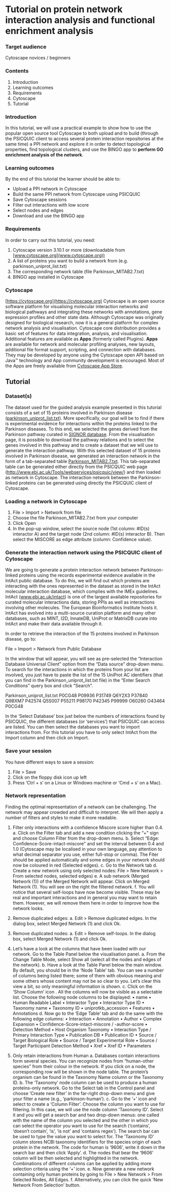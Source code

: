 # Tutorial on protein network interaction analysis and functional enrichment analysis

### Target audience
Cytoscape novices / beginners

### Contents

1.	Introduction
2.	Learning outcomes
3.	Requirements 
4.	Cytoscape 
5.	Tutorial 

### Introduction
In this tutorial, we will use a practical example to show how to use the popular open source tool Cytoscape to both upload and to build (through the PSICQUIC client to access several protein interaction repositories at the same time) a PPI network and explore it in order to detect topological properties, find topological clusters, and use the BINGO app to **perform GO enrichment analysis of the network**. 

### Learning outcomes
By the end of this tutorial the learner should be able to:
-	Upload a PPI network in Cytoscape
-	Build the same PPI network from Cytoscape using PSICQUIC
-	Save Cytoscape sessions
-	Filter out interactions with low score
-	Select nodes and edges
-	Download and use the BINGO app 

### Requirements
In order to carry out this tutorial, you need:
1.	Cytoscape version 3.10.1 or more (downloadable from [www.cytoscape.org](www.cytoscape.org))
2.	A list of proteins you want to build a network from (e.g. parkinson_uniprot_list.txt)
3.	The corresponding network table (file Parkinson_MITAB2.7.txt)
4.	BINGO app installed in Cytoscape

### Cytoscape 
[https://cytoscape.org](https://cytoscape.org)
Cytoscape is an open source software platform for visualising molecular interaction networks and biological pathways and integrating these networks with annotations, gene expression profiles and other state data. Although Cytoscape was originally designed for biological research, now it is a general platform for complex network analysis and visualisation. Cytoscape core distribution provides a basic set of features for data integration, analysis, and visualisation. Additional features are available as **Apps** (formerly called Plugins). **Apps** are available for network and molecular profiling analyses, new layouts, additional file format support, scripting, and connection with databases. They may be developed by anyone using the Cytoscape open API based on Java™ technology and App community development is encouraged. Most of the Apps are freely available from [Cytoscape App Store](http://apps.cytoscape.org/).

## Tutorial

### Dataset(s)
The dataset used for the guided analysis example presented in this tutorial consists of a set of 15 proteins involved in Parkinson disease ([parkinson_uniprot_list.txt](https://github.com/allegravia/tutorial-cytoscape/blob/main/data/parkinson_uniprot_list.txt)). 
More specifically, our goal will be to find if there is experimental evidence for interactions within the proteins linked to the Parkinson diseases. To this end, we selected the genes derived from the Parkinson pathway curated in [SIGNOR database](https://signor.uniroma2.it/pathway_browser.php?organism=&pathway_list=SIGNOR-PD&x=15&y=12). From the visualisation page, it is possible to download the pathway relations and to select the genes involved in this pathway and to create a dataset that we will use to generate the interaction pathway.
With this selected dataset of 15 proteins involved in Parkinson disease, we  generated an interaction network in the form of a tab-separated table [Parkinson_MITAB2.7.txt](https://github.com/Protein-Interactions/protein_interactions/blob/master/practicals/cytoscape/data/Parkinson_MITAB2.7.txt).
This tab-separated table can be generated either directly from the PSICQUIC web page (http://www.ebi.ac.uk/Tools/webservices/psicquic/view/) and then loaded as network in Cytoscape. The interaction network between the Parkinson-linked proteins can be generated using directly the PSICQUIC client of Cytoscape.

### Loading a network in Cytoscape

1. File > Import > Network from file
2. Choose the file Parkinson_MITAB2.7.txt from your computer
3. Click Open
4. In the pop-up window, select the source node (1st column: #ID(s) interactor A) and the target node (2nd column: #ID(s) interactor B). Then select the MISCORE as edge attribute (column: Confidence value).


### Generate the interaction network using the PSICQUIC client of Cytoscape
We are going to generate a protein interaction network between Parkinson-linked proteins using the records experimental evidence available in the IntAct public database. To do this, we will find out which proteins are interacting with the ones represented in the dataset as stored in the IntAct molecular interaction database, which complies with the IMEx guidelines.
IntAct (www.ebi.ac.uk/intact) is one of the largest available repositories for curated molecular interactions data, storing PPIs as well as interactions involving other molecules. The European Bioinformatics Institute hosts it. IntAct has evolved into a multi-source curation platform and many other databases, such as MINT, I2D, InnateDB, UniProt or MatrixDB curate into IntAct and make their data available through it.

In order to retrieve the interaction of the 15 proteins involved in Parkinson disease, go to:

File > Import > Network from Public Database

In the window that will appear, you will see as pre-selected the “Interaction Database Universal Client” option from the “Data source” drop-down menu. To search for the interactions in which the proteins from your list are involved, you just have to paste the list of the 15 UniProt AC identifiers (that you can find in the Parkinson_uniprot_list.txt file) in the “Enter Search Conditions” query box and click “Search”.

Parkinson_uniprot_list.txt
P0CG48
P09936
P31749
Q6Y2X3
P37840
Q9BXM7
P42574
Q5S007
P55211
P98170
P42345
P99999
O60260
O43464
P0CG48

In the ‘Select Database’ box just below the numbers of interactions found by PSICQUIC, the different databases (or ‘services’) that PSICQUIC can access are listed. You can then select the databases you want to import interactions from. For this tutorial you have to only select IntAct from the Import column and then click on Import.

### Save your session
You have different ways to save a session:
1.	File > Save
2.	Click on the floppy disk icon up left 
3.	Press ‘Ctrl + s’ on a Linux or Windows machine or ‘Cmd + s’ on a Mac). 


### Network representation
Finding the optimal representation of a network can be challenging. 
The network may appear crowded and difficult to interpret. We will then apply a number of filters and styles to make it more readable. 

1.	Filter only interactions with a confidence Miscore score higher than 0.4.
  a.	Click on the Filter tab and add a new condition clicking the “+" sign and choose Column Filter from the drop-down menu.
  b.	Select “Edge: Confidence-Score-intact-miscore" and set the interval between 0.4 and 1.0 (Cytoscape may be localised in your own language, pay attention to what decimal separator you use, either full-stop or comma). The Fiter should be applied automatically and some edges in your network should now be coloured in red  (Selected edges).
  c.	Go to the Network tab
  d.	Create a new network using only selected nodes: File > New Network > From selected nodes, selected edges) 
  e.	A sub network (Merged Network (1)) of the Merged Network will appear. Click on Merged Network (1). You will see on the right the filtered network.
  f.	You will notice that several self-loops have now become visible. These may be real and important interactions and in general you may want to retain them. 
      However, we will remove them here in order to improve how the network looks.

2.	Remove duplicated edges:
  a.	Edit > Remove duplicated edges. In the dialog box, select Merged Network (1) and click Ok.
3.	Remove duplicated nodes:
  a.	Edit > Remove self-loops. In the dialog box, select Merged Network (1) and click Ok.
4.	Let’s have a look at the columns that have been loaded with our network. Go to the Table Panel below the visualisation panel.
  a.	From the Change Table Mode, select Show all (select all the nodes and edges of the network).
  b.	Have a look at the Table Panel below the main window. By default, you should be in the ‘Node Table’ tab. You can see a number of columns being listed there; some of them with obvious meaning and some others whose content may not be so clear to you. Let’s clear this view a bit, so only meaningful information is shown.
  c.	Click on the ‘Show Column’ icon . All the columns will now be visible as a selectable list. Choose the following node columns to be displayed: 
    • name
    • Human Readable Label
    • Interactor Type
    • Interactor Type ID
    • Taxonomy name
    • Taxonomy ID
    • uniprotkb_accession
    • Features
    • Annotations
  d.	Now go to the ‘Edge Table’ tab and do the same with the following edge columns:
    • Interaction
    • Annotation
    • Author
    • Complex Expansion
    • Confidence-Score-intact-miscore / -author-score
    • Detection Method
    • Host Organism Taxonomy
    • Interaction Type / Primary Interaction Type
    • Publication DB
    • Publication ID
    • Source / Target Biological Role
    • Source / Target Experimental Role
    • Source / Target Participant Detection Method
    • Xref
    • Xref ID
    • Parameters
5.	Only retain interactions from Human
  a.	Databases contain interactions form several species. You can recognize nodes from “human-other species” from their colour in the network. If you click on a node, the corresponding row will be shown in the node table. The protein’s organism can be found in the Taxonomy Name column or the Taxonomy ID. 
  b.	The ‘Taxonomy’ node column can be used to produce a human proteins-only network. Go to the Select tab in the Control panel and choose ‘Create new filter’ in the far-right drop-down menu and give your filter a name (e.g., ‘parkinson-human’).
  c.	Go to the ‘+’ icon and select to create a ‘Column Filter’. Choose the column you want to use for filtering. In this case, we will use the node column ‘Taxonomy ID’. Select it and you will get a search bar and two drop-down menus: one called with the name of the column you selected and the other in which you can select the operator you want to use for the search (‘contains’, ‘doesn’t contain’, ‘is’, ‘is not’ and ‘contains regex’). The search bar can be used to type the value you want to select for. The ‘Taxonomy ID’ column stores NCBI taxonomy identifiers for the species origin of each protein in the network. The code for human is ‘9606’, write it down in the search bar and then click ‘Apply’.
  d.	The nodes that bear the ‘9606’ column will be then selected and highlighted in the network. Combinations of different columns can be applied by adding more selection criteria using the ‘+’ icon.
  e.	Now generate a new network containing only human proteins by going to File > New Network > From Selected Nodes, All Edges. 
  f.	Alternatively, you can click the quick ‘New Network From Selection’ button.

